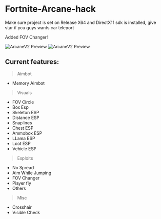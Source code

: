 # Fortnite-Arcane-hack
 
Make sure project is set on Release X64 and DirectX11 sdk is installed, give star if you guys wants car teleport

Added FOV Changer!

 ![ArcaneV2 Preview](/Assets/1.jpeg)
 ![ArcaneV2 Preview](/Assets/2.jpeg)

## Current features:

> Aimbot
 - Memory Aimbot

> Visuals

 - FOV Circle
 - Box Esp
 - Skeleton ESP
 - Distance ESP
 - Snaplines
 - Chest ESP
 - Ammobox ESP
 - LLama ESP
 - Loot ESP
 - Vehicle ESP

> Exploits

 - No Spread
 - Aim While Jumping
 - FOV Changer
 - Player fly
 - Others

> Misc

 - Crosshair
 - Visible Check

